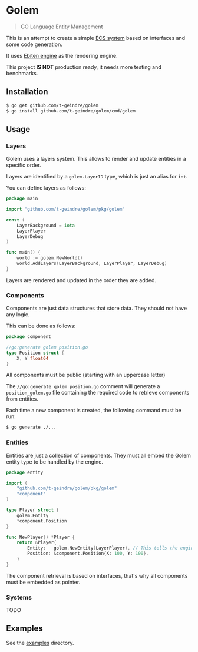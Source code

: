 # Golem

> GO Language Entity Management

This is an attempt to create a simple [ECS system](https://en.wikipedia.org/wiki/Entity_component_system) based on
interfaces and some code generation.

It uses [Ebiten engine](https://github.com/hajimehoshi/ebiten) as the rendering engine.

This project **IS NOT** production ready, it needs more testing and benchmarks. 

## Installation

```bash
$ go get github.com/t-geindre/golem
$ go install github.com/t-geindre/golem/cmd/golem
```

## Usage

### Layers

Golem uses a layers system. This allows to render and update entities in a specific order.

Layers are identified by a `golem.LayerID` type, which is just an alias for `int`.

You can define layers as follows:

```go
package main

import "github.com/t-geindre/golem/pkg/golem"

const (
	LayerBackground = iota
	LayerPlayer
	LayerDebug
)

func main() {
	world := golem.NewWorld()
	world.AddLayers(LayerBackground, LayerPlayer, LayerDebug)
}
```

Layers are rendered and updated in the order they are added.

### Components

Components are just data structures that store data. They should not have any logic.

This can be done as follows:

```go
package component

//go:generate golem position.go
type Position struct {
	X, Y float64
}
```

All components must be public (starting with an uppercase letter)

The `//go:generate golem position.go` comment  will generate a `position_golem.go` file containing the required code to retrieve components from entities.

Each time a new component is created, the following command must be run:

```bash
$ go generate ./...
```

### Entities

Entities are just a collection of components. They must all embed the Golem entity type to be handled by the engine.

```go
package entity

import (
	"github.com/t-geindre/golem/pkg/golem"
	"component"
)

type Player struct {
	golem.Entity
	*component.Position
}

func NewPlayer() *Player {
	return &Player{
		Entity:   golem.NewEntity(LayerPlayer), // This tells the engine to render and update the entity on the LayerPlayer
		Position: &component.Position{X: 100, Y: 100},
	}
}
```

The component retrieval is based on interfaces, that's why all components must be embedded as pointer.

### Systems

TODO

## Examples

See the [examples](./examples) directory.
